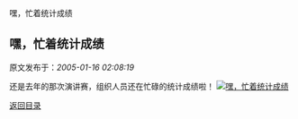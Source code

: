 嘿，忙着统计成绩
## 嘿，忙着统计成绩

 原文发布于：*2005-01-16 02:08:19*

还是去年的那次演讲赛，组织人员还在忙碌的统计成绩啦！
[![嘿，忙着统计成绩](http://s11.sinaimg.cn/middle/6983393849da9952ea31a&amp;690)](http://s15.sinaimg.cn/middle/6983393849da99594dd9e&amp;690)

[返回目录](index.html)
